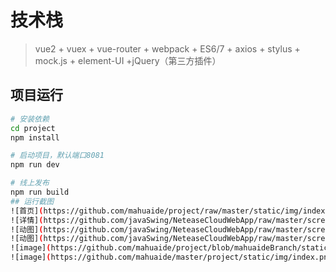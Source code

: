 # 技术栈

> vue2 + vuex + vue-router + webpack + ES6/7 + axios + stylus + mock.js + element-UI +jQuery（第三方插件）

## 项目运行

``` bash
# 安装依赖
cd project
npm install

# 启动项目，默认端口8081
npm run dev

# 线上发布
npm run build
## 运行截图
![首页](https://github.com/mahuaide/project/raw/master/static/img/index.png)
![详情](https://github.com/javaSwing/NeteaseCloudWebApp/raw/master/screenshots/2.png)
![动图](https://github.com/javaSwing/NeteaseCloudWebApp/raw/master/screenshots/3.gif)
![动图](https://github.com/javaSwing/NeteaseCloudWebApp/raw/master/screenshots/4.gif)
![image](https://github.com/mahuaide/project/blob/mahuaideBranch/static/img/index.png?raw=true)
![image](https://github.com/mahuaide/master/project/static/img/index.png)

